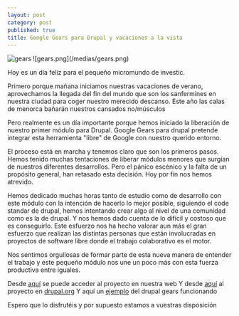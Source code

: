 ```yaml
---
layout: post
category: post
published: true
title: Google Gears para Drupal y vacaciones a la vista
---
```


<img src="/files/u1/gears.png" width="124" height="150" alt="gears" />
![gears.png](/medias/gears.png)


Hoy es un día feliz para el pequeño micromundo de investic.

Primero porque mañana iniciamos nuestras vacaciones de verano, aprovechamos la llegada del fin del mundo que son los sanfermines en nuestra ciudad para coger nuestro merecido descanso. Este año las calas de menorca bañarán nuestros cansados no/músculos

Pero realmente es un día  importante porque hemos iniciado la liberación de nuestro primer módulo para Drupal. Google Gears para drupal pretende integrar esta herramienta "libre" de Google con nuestro querido entorno. 

El proceso está en marcha y tenemos claro que son los primeros pasos. Hemos tenido muchas tentaciones de liberar módulos menores que surgían de nuestros diferentes desarrollos. Pero el pánico escénico y la falta de un propósito general, han retasado esta decisión. Hoy por fin nos hemos atrevido. 

Hemos dedicado muchas horas tanto de estudio como de desarrollo con este módulo con la intención de hacerlo lo mejor posible, siguiendo el code standar de drupal, hemos intentando crear algo al nivel de una comunidad como es la de drupal. Y  nos hemos dado cuenta de lo difícil y costoso que es conseguirlo. Este esfuerzo nos ha hecho valorar aun más el gran esfuerzo que realizan las distintas personas que están involucradas en proyectos de software libre donde el trabajo colaborativo es el motor.

Nos sentimos orgullosas de formar parte de esta nueva manera de entender el trabajo y este pequeño módulo nos une un poco más con esta fuerza productiva entre iguales.

Desde <a href="http://www.investic.net/proyectos/gears" title="gears">aquí</a> se puede acceder al proyecto en nuestra web 
Y desde <a href="http://drupal.org/project/gears" title="gears">aquí</a> al proyecto en <a href="http://www.drupal.org" title="drupal">drupal.org</a>
Y aquí un <a href="http://www.investic.net/clientes" title="ejemplo gears">ejemplo</a> del drupal gears funcionando 

Espero que lo disfrutéis y por supuesto  estamos a vuestras disposición